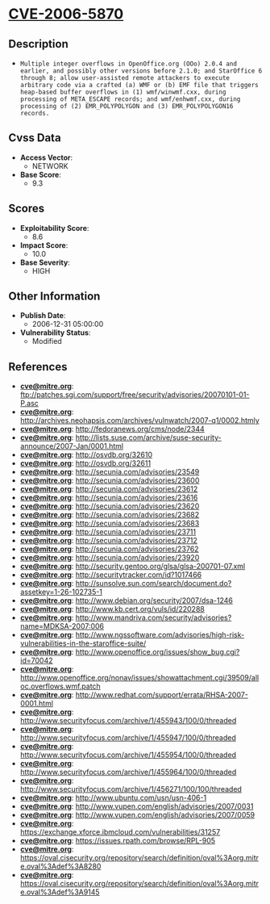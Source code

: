 
# [CVE-2006-5870](ftp://patches.sgi.com/support/free/security/advisories/20070101-01-P.asc)

## Description

- `Multiple integer overflows in OpenOffice.org (OOo) 2.0.4 and earlier, and possibly other versions before 2.1.0; and StarOffice 6 through 8; allow user-assisted remote attackers to execute arbitrary code via a crafted (a) WMF or (b) EMF file that triggers heap-based buffer overflows in (1) wmf/winwmf.cxx, during processing of META_ESCAPE records; and wmf/enhwmf.cxx, during processing of (2) EMR_POLYPOLYGON and (3) EMR_POLYPOLYGON16 records.`

## Cvss Data

- **Access Vector**:
  - NETWORK
- **Base Score**:
  - 9.3

## Scores

- **Exploitability Score**:
  - 8.6
- **Impact Score**:
  - 10.0
- **Base Severity**:
  - HIGH

## Other Information

- **Publish Date**:
  - 2006-12-31 05:00:00
- **Vulnerability Status**:
  - Modified

## References

- **cve@mitre.org**: ftp://patches.sgi.com/support/free/security/advisories/20070101-01-P.asc
- **cve@mitre.org**: http://archives.neohapsis.com/archives/vulnwatch/2007-q1/0002.htmly
- **cve@mitre.org**: http://fedoranews.org/cms/node/2344
- **cve@mitre.org**: http://lists.suse.com/archive/suse-security-announce/2007-Jan/0001.html
- **cve@mitre.org**: http://osvdb.org/32610
- **cve@mitre.org**: http://osvdb.org/32611
- **cve@mitre.org**: http://secunia.com/advisories/23549
- **cve@mitre.org**: http://secunia.com/advisories/23600
- **cve@mitre.org**: http://secunia.com/advisories/23612
- **cve@mitre.org**: http://secunia.com/advisories/23616
- **cve@mitre.org**: http://secunia.com/advisories/23620
- **cve@mitre.org**: http://secunia.com/advisories/23682
- **cve@mitre.org**: http://secunia.com/advisories/23683
- **cve@mitre.org**: http://secunia.com/advisories/23711
- **cve@mitre.org**: http://secunia.com/advisories/23712
- **cve@mitre.org**: http://secunia.com/advisories/23762
- **cve@mitre.org**: http://secunia.com/advisories/23920
- **cve@mitre.org**: http://security.gentoo.org/glsa/glsa-200701-07.xml
- **cve@mitre.org**: http://securitytracker.com/id?1017466
- **cve@mitre.org**: http://sunsolve.sun.com/search/document.do?assetkey=1-26-102735-1
- **cve@mitre.org**: http://www.debian.org/security/2007/dsa-1246
- **cve@mitre.org**: http://www.kb.cert.org/vuls/id/220288
- **cve@mitre.org**: http://www.mandriva.com/security/advisories?name=MDKSA-2007:006
- **cve@mitre.org**: http://www.ngssoftware.com/advisories/high-risk-vulnerabilities-in-the-staroffice-suite/
- **cve@mitre.org**: http://www.openoffice.org/issues/show_bug.cgi?id=70042
- **cve@mitre.org**: http://www.openoffice.org/nonav/issues/showattachment.cgi/39509/alloc.overflows.wmf.patch
- **cve@mitre.org**: http://www.redhat.com/support/errata/RHSA-2007-0001.html
- **cve@mitre.org**: http://www.securityfocus.com/archive/1/455943/100/0/threaded
- **cve@mitre.org**: http://www.securityfocus.com/archive/1/455947/100/0/threaded
- **cve@mitre.org**: http://www.securityfocus.com/archive/1/455954/100/0/threaded
- **cve@mitre.org**: http://www.securityfocus.com/archive/1/455964/100/0/threaded
- **cve@mitre.org**: http://www.securityfocus.com/archive/1/456271/100/100/threaded
- **cve@mitre.org**: http://www.ubuntu.com/usn/usn-406-1
- **cve@mitre.org**: http://www.vupen.com/english/advisories/2007/0031
- **cve@mitre.org**: http://www.vupen.com/english/advisories/2007/0059
- **cve@mitre.org**: https://exchange.xforce.ibmcloud.com/vulnerabilities/31257
- **cve@mitre.org**: https://issues.rpath.com/browse/RPL-905
- **cve@mitre.org**: https://oval.cisecurity.org/repository/search/definition/oval%3Aorg.mitre.oval%3Adef%3A8280
- **cve@mitre.org**: https://oval.cisecurity.org/repository/search/definition/oval%3Aorg.mitre.oval%3Adef%3A9145
